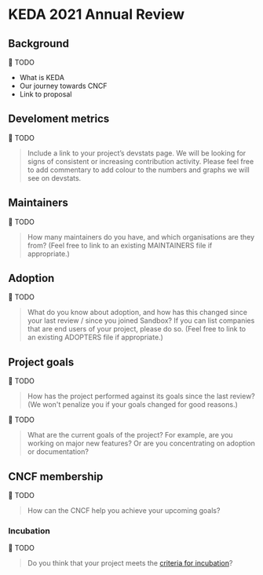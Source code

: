 # KEDA 2021 Annual Review

## Background

🚧 TODO

- What is KEDA
- Our journey towards CNCF
- Link to proposal

## Develoment metrics

🚧 TODO

> Include a link to your project’s devstats page. We will be looking for signs of consistent or increasing contribution activity. Please feel free to add commentary to add colour to the numbers and graphs we will see on devstats.

## Maintainers

🚧 TODO

> How many maintainers do you have, and which organisations are they from? (Feel free to link to an existing MAINTAINERS file if appropriate.)

## Adoption

🚧 TODO

> What do you know about adoption, and how has this changed since your last review / since you joined Sandbox? If you can list companies that are end users of your project, please do so. (Feel free to link to an existing ADOPTERS file if appropriate.)

## Project goals

🚧 TODO

> How has the project performed against its goals since the last review? (We won't penalize you if your goals changed for good reasons.)

🚧 TODO

> What are the current goals of the project? For example, are you working on major new features? Or are you concentrating on adoption or documentation?

## CNCF membership

🚧 TODO

> How can the CNCF help you achieve your upcoming goals?

### Incubation

🚧 TODO

> Do you think that your project meets the [criteria for incubation](https://github.com/cncf/toc/blob/master/process/graduation_criteria.adoc#incubating-stage)?